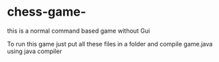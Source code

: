 # chess-game-
this is a normal command based game without Gui

To run this game just put all these files in a folder 
and compile game.java using java compiler
